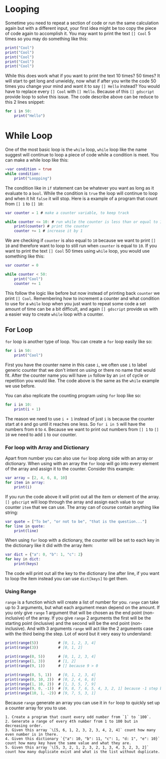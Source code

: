 # Looping

Sometime you need to repeat a section of code or run the same calculation again but with a different input, your first idea might be too copy the piece of code again to accomplish it. You may want to print the text `[] Cool` 5 times so you may do something like this:

```gd
print("Cool")
print("Cool")
print("Cool")
print("Cool")
print("Cool")
```

While this does work what if you want to print the text 10 times? 50 times? It will start to get long and unwieldy, now what if after you write the code 50 times you change your mind and want it to say `[] Hello` instead? You would have to replace every `[] Cool` with `[] Hello`. Because of this `[] gdscript` provide loop to solve this issue. The code describe above can be reduce to this 2 lines snippet:

```gd
for i in 50:
    print("Hello")
```

# While Loop

One of the most basic loop is the `while` loop, `while` loop like the name suggest will continue to loop a piece of code while a condition is meet. You can make a while loop like this:

```gd
~var condition = true
while condition:
    print("Loopping")
```

The condition like in `if` statement can be whatever you want as long as it evaluate to a `bool`. While the condition is `true` the loop will continue to loop and when it hit `false` it will stop. Here is a example of a program that count from `[] 1` to `[] 10`:

```gd
var counter = 1 # make a counter variable, to keep track

while counter <= 10: # run while the counter is less than or equal to 10
    print(counter) # print the counter
    counter += 1 # increase it by 1
```

We are checking if `counter` is also equal to `10` because we want to print `[] 10` and therefore want to loop to still run when `counter` is equal to `10`. If you want to print the text `[] Cool` 50 times using `while` loop, you would use something like this:

```gd
var counter = 0

while counter < 50:
    print("Cool")
    counter += 1
```

This follow the logic like before but now instead of printing back `counter` we print `[] Cool`. Remembering how to increment a counter and what condition to use for a `while` loop when you just want to repeat some code a set amount of time can be a bit difficult, and again `[] gdscript` provide us with a easier way to create `while` loop with a counter.

## For Loop

`for` loop is another type of loop. You can create a `for` loop easily like so:

```gd
for i in 50:
    print("Cool")
```

First you have the counter name in this case `i`, we often use `i` to label generic counter that we don't intent on using or there no name that would fit. After the counter name you will have `in` follow by an `int` of cycle or repetition you would like. The code above is the same as the `while` example we use before.

You can also replicate the counting program using `for` loop like so:

```gd
for i in 10:
    print(i + 1)
```

The reason we need to use `i + 1` instead of just `i` is because the counter start at `0` and go until it reaches one less. So `for i in 5` will have the numbers from `0` to `4`. Because we want to print out numbers from `[] 1` to `[] 10` we need to add `1` to our counter.

### For loop with Array and Dictionary

Apart from number you can also use `for` loop along side with an array or dictionary. When using with an array the `for` loop will go into every element of the array and assign it to the counter. Consider this example:

```gd
var array = [2, 4, 6, 8, 10]
for item in array:
    print(i)
```

If you run the code above it will print out all the item or element of the array. `[] gdscript` will loop through the array and assign each value to our counter `item` that we can use. The array can of course contain anything like string:

```gd
var quote = ["To be", "or not to be", "that is the question..."]
for line in quote:
    print(line)
```

When using `for` loop with a dictionary, the counter will be set to each key in the dictionary like it did with the array item:

```gd
var dict = {"a": 0, "b": 1, "c": 2}
for key in dict:
    print(keys)
```

The code will print out all the key to the dictionary line after line, if you want to loop the item instead you can use `dict[keys]` to get them.

### Using Range

`range` is a function which will create a list of number for you. `range` can take up to 3 arguments, but what each argument mean depend on the amount. If you only give `range` 1 argument that will be chosen as the end point (non-inclusive) of the array. If you give `range` 2 arguments the first will be the starting point (inclusive) and the second will be the end point (non-inclusive). And with 3 arguments `range` will act like the 2 arguments case with the third being the step. Lot of word but it very easy to understand:

```gd
print(range(5))         # [0, 1, 2, 3, 4]
print(range(3))         # [0, 1, 2]

print(range(0, 5))      # [0, 1, 2, 3, 4]
print(range(1, 3))      # [1, 2]
print(range(9, 1))      # [] because 9 > 0

print(range(0, 5, 1))   # [0, 1, 2, 3, 4]
print(range(0, 10, 2))  # [0, 2, 4, 6, 8]
print(range(1, 10, 2))  # [1, 3, 5, 7, 9]
print(range(9, 0, -1))  # [9, 8, 7, 6, 5, 4, 3, 2, 1] because -1 step backward
print(range(10, 1, -2)) # [9, 7, 5, 3, 1]
```

Because `range` generate an array you can use it in `for` loop to quickly set up a counter array for you to use.

```admonish act
1. Create a program that count every odd number from `1` to `100`.
2. Generate a range of every 4th number from 1 to 100 but in decreasing order.
3. Given this array `\[5, 6, 1, 2, 3, 2, 3, 4, 2, 4]` count how many even number is in there.
4. Given this dictionary `{"a": 10, "b": 11, "c": 1, "d: 1", "e": 10}` count how many key have the same value and what they are.
5. Given this array `\[5, 3, 2, 1, 2, 3, 2, 1, 3, 4, 3, 2, 3, 2]` count how many duplicate exist and what is the list without duplicate.
```
